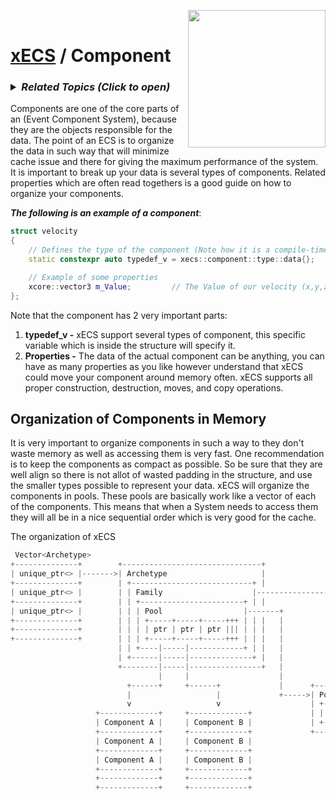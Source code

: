 <img src="https://i.imgur.com/TyjrCTS.jpg" align="right" width="220px" /><br>
# [xECS](xecs.md) / Component

<h3><details><summary><i><b>Related Topics </b>(Click to open)</i></summary>

* [Component Serialization](xecs_component_typedef_serialization.md)
* [Scene entity references](ecs_scene_entity_references.md)
* [Scene Ranges](xecs_scene_ranges.md)
* [Scene file format, details about entities](xecs_scene_serialization_entity.md)
</details></h3>

Components are one of the core parts of an (Event Component System), because they are the objects responsible for the data. The point of an ECS is to organize the data in such way that will minimize cache issue and there for giving the maximum performance of the system. It is important to break up your data is several types of components. Related properties which are often read togethers is a good guide on how to organize your components.

***The following is an example of a component***:
~~~cpp
struct velocity
{
    // Defines the type of the component (Note how it is a compile-time defined variable)
    static constexpr auto typedef_v = xecs::component::type::data{};

    // Example of some properties
    xcore::vector3 m_Value;         // The Value of our velocity (x,y,z) in meters per second
};
~~~

Note that the component has 2 very important parts:

1. **typedef_v -** xECS support several types of component, this specific variable which is inside the structure will specify it.
2. **Properties -** The data of the actual component can be anything, you can have as many properties as you like however understand that xECS could move your component around memory often. xECS supports all proper construction, destruction, moves, and copy operations.

## Organization of Components in Memory

It is very important to organize components in such a way to they don't waste memory as well as accessing them is very fast. One recommendation is to keep the components as compact as possible. So be sure that they are well align so there is not allot of wasted padding in the structure, and use the smaller types possible to represent your data. xECS will organize the components in pools. These pools are basically work like a vector of each of the components. This means that when a System needs to access them they will all be in a nice sequential order which is very good for the cache.

The organization of xECS

~~~cpp
 Vector<Archetype>
+--------------+        +-------------------------------+
| unique_ptr<> |------->| Archetype                     |
+--------------+        | +---------------------------+ |                      +---------------------------+    
| unique_ptr<> |        | | Family                    |----------------------->| Family                    |--->  null
+--------------+        | | +-----------------------+ | |                      | +-----------------------+ |    
| unique_ptr<> |        | | | Pool                  |-------+                  | | Pool                  |----> null
+--------------+        | | | +-----+-----+-----+++ | | |   |                  | | +-----+-----+-----+++ | |    
+--------------+        | | | | ptr | ptr | ptr ||| | | |   |                  | | | ptr | ptr | ptr ||| | |      
+--------------+        | | | +-----+-----+-----+++ | | |   |                  | | +-----+-----+-----+++ | |      
                        | | +----|-----|------------+ | |   |                  | +-----------------------+ |      
                        | +------|-----|--------------+ |   |                  +---------------------------+      
                        +--------|-----|----------------+   |  
                                 |     |                    |                    
                          +------+     +------+             |      +-----------------------+         
                          |                   |             +----->| Pool                  |--> null        
                          v                   v                    | +-----+-----+-----+++ |           
                   +-------------+     +-------------+             | | ptr | ptr | ptr ||| |               
                   | Component A |     | Component B |             | +-----+-----+-----+++ |                
                   +-------------+     +-------------+             +-----------------------+                 
                   | Component A |     | Component B |                  
                   +-------------+     +-------------+                 
                   | Component A |     | Component B |                   
                   +-------------+     +-------------+                   
                   +-------------+     +-------------+                 
                   +-------------+     +-------------+                      
~~~
